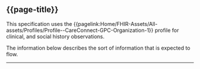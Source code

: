## {{page-title}}

This specification uses the {{pagelink:Home/FHIR-Assets/All-assets/Profiles/Profile--CareConnect-GPC-Organization-1}} profile for clinical, and social history observations.

The information below describes the sort of information that is expected to flow.

---